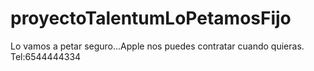 # proyectoTalentumLoPetamosFijo
Lo vamos a petar seguro...Apple nos puedes contratar cuando quieras. Tel:6544444334
